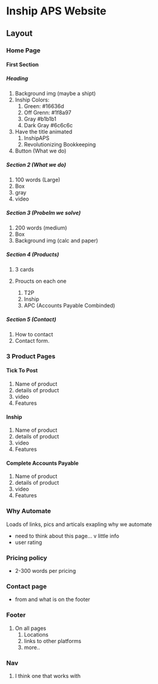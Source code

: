 # Inship APS Website

## Layout

### Home Page

#### First Section

##### Heading

1. Background img (maybe a shipt)
2. Inship Colors:
   1. Green: #16636d
   2. Off Grenn: #1f8a97
   3. Gray #b1b1b1
   4. Dark Gray #6c6c6c
3. Have the title animated
   1. InshipAPS
   2. Revolutionizing Bookkeeping
4. Button (What we do)

##### Section 2 (What we do)

1. 100 words (Large)
2. Box
3. gray
4. video

##### Section 3 (Probelm we solve)

1. 200 words (medium)
2. Box
3. Background img (calc and paper)

##### Section 4 (Products)

1. 3 cards
2. Proucts on each one

   1. T2P
   2. Inship
   3. APC (Accounts Payable Combinded)

##### Section 5 (Contact)

1. How to contact
2. Contact form.

### 3 Product Pages

#### Tick To Post

1. Name of product
2. details of product
3. video
4. Features

#### Inship

1. Name of product
2. details of product
3. video
4. Features

#### Complete Accounts Payable

1. Name of product
2. details of product
3. video
4. Features

### Why Automate

Loads of links, pics and articals exapling why we automate

- need to think about this page... v little info
- user rating

### Pricing policy

- 2-300 words per pricing

### Contact page

- from and what is on the footer

### Footer

1. On all pages
   1. Locations
   2. links to other platforms
   3. more..

### Nav 

1. I think one that works with